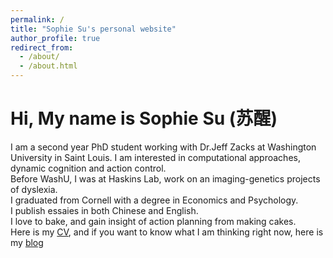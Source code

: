 ```yaml
---
permalink: /
title: "Sophie Su's personal website"
author_profile: true
redirect_from: 
  - /about/
  - /about.html
---
```


Hi, My name is Sophie Su (苏醒)
======

I am a second year PhD student working with Dr.Jeff Zacks at Washington University in Saint Louis. I am interested in computational approaches, dynamic cognition and action control.  <br/>
Before WashU, I was at Haskins Lab, work on an imaging-genetics projects of dyslexia. <br/>
I graduated from Cornell with a degree in Economics and Psychology. <br/>
I publish essaies in both Chinese and English. <br/>
I love to bake, and gain insight of action planning from making cakes. <br/>
Here is my [CV](/files/Sophie_Su_CV_2022.pdf), and if you want to know what I am thinking right now, here is my [blog](/_portfolio)



